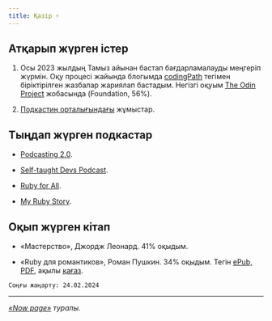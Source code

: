 ```yaml
---
title: Қазір ⚡️
---
```


## Атқарып жүрген істер

1. Осы 2023 жылдың Тамыз айынан бастап бағдарламалауды меңгеріп жүрмін. Оқу процесі жайында блогымда [codingPath](/blog/tags/coding-path) тегімен біріктірілген жазбалар жариялап бастадым. Негізгі оқуым [The Odin Project](https://www.theodinproject.com/) жобасында (Foundation, 56%).

2. [Подкастиң орталығындағы](https://podcasting.center/) жұмыстар.

## Тыңдап жүрген подкастар

- [Podcasting 2.0](https://podcastindex.org/podcast/920666).

- [Self-taught Devs Podcast](https://podcasts.apple.com/podcast/id1671019533).

- [Ruby for All](https://www.rubyforall.com/).

- [My Ruby Story](https://topenddevs.com/podcasts/my-ruby-story).

## Оқып жүрген кітап

- «Мастерство», Джордж Леонард. 41% оқыдым.

- «Ruby для романтиков», Роман Пушкин. 34% оқыдым. Тегін [ePub, PDF](https://leanpub.com/u/romanpushkin), ақылы [қағаз](https://ozon.kz/product/ruby-dlya-romantikov-samaya-prostaya-kniga-po-yazyku-ruby-s-zadaniyami-pushkin-roman-987253952/).

`Соңғы жаңарту: 24.02.2024`

---

_[«Now page»](https://nownownow.com/about) туралы._
